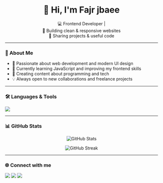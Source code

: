 <h1 align="center">👋 Hi, I'm Fajr jbaee </h1>

<p align="center">
  💻 Frontend Developer |<br>
  🚀 Building clean & responsive websites<br>
  📂 Sharing projects & useful code<br>
</p>

---

### 🧠 About Me
- 🎯 Passionate about web development and modern UI design  
- 🌱 Currently learning JavaScript and improving my frontend skills  
- 🎥 Creating content about programming and tech  
- 💡 Always open to new collaborations and freelance projects  

---

### 🛠️ Languages & Tools
<p>
  <img src="https://skillicons.dev/icons?i=html,css,js,figma,react,github,git,vscode,bootstrap" />
</p>

---

### 📊 GitHub Stats
<p align="center">
  <img src="https://github-readme-stats.vercel.app/api?username=YOUR_USERNAME&show_icons=true&theme=tokyonight" alt="GitHub Stats" />
</p>

<p align="center">
  <img src="https://github-readme-streak-stats.herokuapp.com/?user=YOUR_USERNAME&theme=tokyonight" alt="GitHub Streak" />
</p>

---

### 🌐 Connect with me
<p>
  <a href="https://linkedin.com/in/YOUR_LINKEDIN" target="_blank"><img src="https://img.shields.io/badge/LinkedIn-blue?logo=linkedin&logoColor=white" /></a>
  <a href="https://instagram.com/fajer_jba" target="_blank"><img src="https://img.shields.io/badge/Instagram-%23E4405F.svg?logo=instagram&logoColor=white" /></a>
  <a href="mailto:fajerjbaee4@gmail.com"><img src="https://img.shields.io/badge/Email-D14836?logo=gmail&logoColor=white" /></a>
</p>
